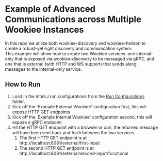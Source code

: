 # Example of Advanced Communications across Multiple Wookiee Instances
In this repo we utilize both wookiee-discovery and wookiee-helidon to create a robust-yet-light discovery and communication system.  
This example will show how to create two Wookiee services: one internal-only that is exposed via wookiee-discovery to be 
messaged via gRPC, and one that is external (with HTTP and WS support) that sends along messages to the internal-only service.

## How to Run
1. Load in the IntelliJ run configurations from the [Run Configurations](../../.idea/runConfigurations) folder.
2. Kick off the 'Example External Wookiee' configuration first, this will expose HTTP GET endpoints
3. Kick off the 'Example Internal Wookiee' configuration second, this will expose a gRPC endpoint
4. Hit the HTTP GET endpoint with a browser or curl, the returned message will have been sent back and forth between the two services
   1. The first HTTP GET endpoint is at http://localhost:8081/external/first-input
   2. The second HTTP GET endpoint is at http://localhost:8081/external/second-input/functional